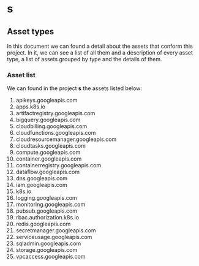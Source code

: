 # s

## Asset types

In this document we can found a detail about the assets that conform this project. In it, we can see a list of all them and a description of every asset type, a list of assets grouped by type and the details of them.

### Asset list

We can found in the project **s** the assets listed below:

1. apikeys.googleapis.com
2. apps.k8s.io
3. artifactregistry.googleapis.com
4. bigquery.googleapis.com
5. cloudbilling.googleapis.com
6. cloudfunctions.googleapis.com
7. cloudresourcemanager.googleapis.com
8. cloudtasks.googleapis.com
9. compute.googleapis.com
10. container.googleapis.com
11. containerregistry.googleapis.com
12. dataflow.googleapis.com
13. dns.googleapis.com
14. iam.googleapis.com
15. k8s.io
16. logging.googleapis.com
17. monitoring.googleapis.com
18. pubsub.googleapis.com
19. rbac.authorization.k8s.io
20. redis.googleapis.com
21. secretmanager.googleapis.com
22. serviceusage.googleapis.com
23. sqladmin.googleapis.com
24. storage.googleapis.com
25. vpcaccess.googleapis.com